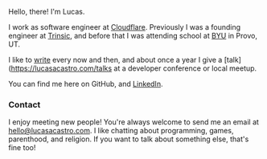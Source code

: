 Hello, there! I'm Lucas.

I work as software engineer at [Cloudflare](https://www.cloudflare.com). Previously I was a founding engineer at [Trinsic](https://trinsic.id), and before that I was attending school at [BYU](https://byu.edu) in Provo, UT.

I like to [write](https://lucasacastro.com/writing) every now and then, and about once a year I give a [talk](https://lucasacastro.com/talks at a developer conference or local meetup.

You can find me here on GitHub, and [LinkedIn](https://www.linkedin.com/in/lucasamonrc).

### Contact

I enjoy meeting new people! You're always welcome to send me an email at [hello@lucasacastro.com](mailto:hello@lucasacastro.com). I like chatting about programming, games, parenthood, and religion. If you want to talk about something else, that's fine too!
